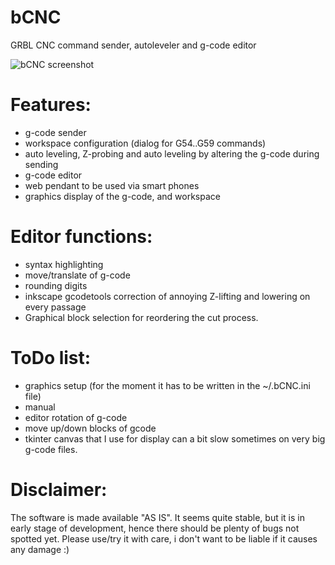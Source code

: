 bCNC
====

GRBL CNC command sender, autoleveler and g-code editor

![bCNC screenshot](/trunk/bCNC.png)

Features:
=========
- g-code sender
- workspace configuration (dialog for G54..G59 commands)
- auto leveling, Z-probing and auto leveling by altering the g-code during
  sending
- g-code editor
- web pendant to be used via smart phones
- graphics display of the g-code, and workspace

Editor functions:
=================
- syntax highlighting
- move/translate of g-code
- rounding digits
- inkscape gcodetools correction of annoying Z-lifting and lowering on every
  passage
- Graphical block selection for reordering the cut process.

ToDo list:
==========
- graphics setup (for the moment it has to be written in the ~/.bCNC.ini file)
- manual
- editor rotation of g-code
- move up/down blocks of gcode
- tkinter canvas that I use for display can a bit slow sometimes on very big
  g-code files.

Disclaimer:
===========
  The software is made available "AS IS". It seems quite stable, but it is in
  early stage of development, hence there should be plenty of bugs not spotted
  yet. Please use/try it with care, i don't want to be liable if it causes any
  damage :)

